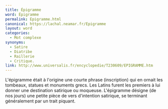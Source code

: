 ```yaml
---
title: Épigramme
word: Épigramme
permalink: Epigramme.html
canonical: https://lachal.neamar.fr/Epigramme
layout: word
categories:
  - Mot complexe
synonyms:
  - Satire
  - Diatribe
  - Raillerie
  - Critique.
link: http://www.universalis.fr/encyclopedie/T230609/EPIGRAMME.htm
---
```


L'épigramme était à l'origine une courte phrase (inscription) qui en ornait les tombeaux, statues et monuments grecs. Les Latins furent les premiers à lui donner une destination satirique ou moqueuse.
L'épigramme désigne (de nos jours) une petite pièce de vers d'intention satirique, se terminant généralement par un trait piquant.

